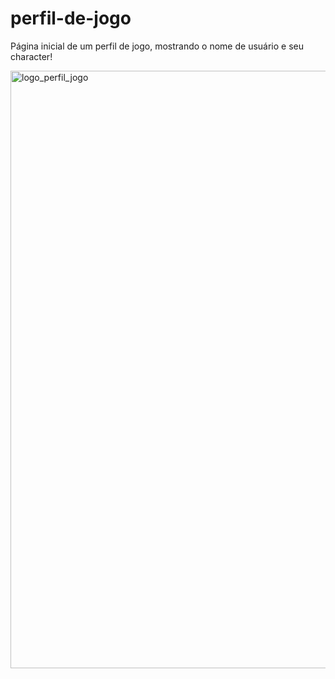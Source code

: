 # perfil-de-jogo
Página inicial de um perfil de jogo, mostrando o nome de usuário e seu character!

<img width="956" alt="logo_perfil_jogo" src="https://user-images.githubusercontent.com/60202902/203872730-b323a7b6-b1c8-4218-b2a4-fb429f6aacb1.png">
